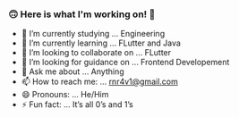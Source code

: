 ### 🙃 Here is what I'm working on! 👾 




- 🔭 I’m currently studying ... Engineering 
- 🌱 I’m currently learning ... FLutter and Java
- 👯 I’m looking to collaborate on ... FLutter
- 🤔 I’m looking for guidance on  ... Frontend Developement 
- 💬 Ask me about ... Anything
- 📫 How to reach me: ... rnr4v1@gmail.com
- 😄 Pronouns: ... He/Him
- ⚡ Fun fact: ... It’s all 0’s and 1’s
